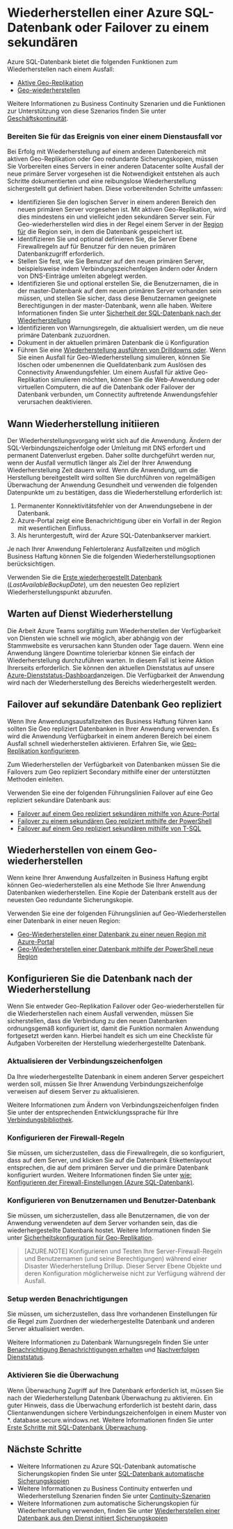 <properties
   pageTitle="SQL-Datenbank Wiederherstellung | Microsoft Azure"
   description="Informationen Sie zum Wiederherstellen einer Datenbank aus einer regionale Datenzentrum Ausfall oder eines Fehlers mit Azure SQL-Datenbank aktiv Geo-Replikation und Funktionen Geo-wiederherstellen."
   services="sql-database"
   documentationCenter=""
   authors="CarlRabeler"
   manager="jhubbard"
   editor="monicar"/>

<tags
   ms.service="sql-database"
   ms.devlang="NA"
   ms.topic="article"
   ms.tgt_pltfrm="NA"
   ms.workload="NA"
   ms.date="10/13/2016"
   ms.author="carlrab"/>

# <a name="restore-an-azure-sql-database-or-failover-to-a-secondary"></a>Wiederherstellen einer Azure SQL-Datenbank oder Failover zu einem sekundären

Azure SQL-Datenbank bietet die folgenden Funktionen zum Wiederherstellen nach einem Ausfall:

- [Aktive Geo-Replikation](sql-database-geo-replication-overview.md)
- [Geo-wiederherstellen](sql-database-recovery-using-backups.md#point-in-time-restore)

Weitere Informationen zu Business Continuity Szenarien und die Funktionen zur Unterstützung von diese Szenarios finden Sie unter [Geschäftskontinuität](sql-database-business-continuity.md).

### <a name="prepare-for-the-event-of-an-outage"></a>Bereiten Sie für das Ereignis von einer einem Dienstausfall vor

Bei Erfolg mit Wiederherstellung auf einem anderen Datenbereich mit aktiven Geo-Replikation oder Geo redundante Sicherungskopien, müssen Sie Vorbereiten eines Servers in einer anderen Datacenter sollte Ausfall der neue primäre Server vorgesehen ist die Notwendigkeit entstehen als auch Schritte dokumentierten und eine reibungslose Wiederherstellung sichergestellt gut definiert haben. Diese vorbereitenden Schritte umfassen:

- Identifizieren Sie den logischen Server in einem anderen Bereich den neuen primären Server vorgesehen ist. Mit aktiven Geo-Replikation, wird dies mindestens ein und vielleicht jeden sekundären Server sein. Für Geo-wiederherstellen wird dies in der Regel einem Server in der [Region für](../best-practices-availability-paired-regions.md) die Region sein, in dem die Datenbank gespeichert ist.
- Identifizieren Sie und optional definieren Sie, die Server Ebene Firewallregeln auf für Benutzer für den neuen primären Datenbankzugriff erforderlich.
- Stellen Sie fest, wie Sie Benutzer auf den neuen primären Server, beispielsweise indem Verbindungszeichenfolgen ändern oder Ändern von DNS-Einträge umleiten abgelegt werden.
- Identifizieren Sie und optional erstellen Sie, die Benutzernamen, die in der master-Datenbank auf dem neuen primären Server vorhanden sein müssen, und stellen Sie sicher, dass diese Benutzernamen geeignete Berechtigungen in der master-Datenbank, wenn alle haben. Weitere Informationen finden Sie unter [Sicherheit der SQL-Datenbank nach der Wiederherstellung](sql-database-geo-replication-security-config.md)
- Identifizieren von Warnungsregeln, die aktualisiert werden, um die neue primäre Datenbank zuzuordnen.
- Dokument in der aktuellen primären Datenbank die ü Konfiguration
- Führen Sie eine [Wiederherstellung ausführen von Drilldowns oder](sql-database-disaster-recovery-drills.md). Wenn Sie einen Ausfall für Geo-Wiederherstellung simulieren, können Sie löschen oder umbenennen die Quelldatenbank zum Auslösen des Connectivity Anwendungsfehler. Um einem Ausfall für aktive Geo-Replikation simulieren möchten, können Sie die Web-Anwendung oder virtuellen Computern, die auf die Datenbank oder Failover der Datenbank verbunden, um Connectity auftretende Anwendungsfehler verursachen deaktivieren.

## <a name="when-to-initiate-recovery"></a>Wann Wiederherstellung initiieren

Der Wiederherstellungsvorgang wirkt sich auf die Anwendung. Ändern der SQL-Verbindungszeichenfolge oder Umleitung mit DNS erfordert und permanent Datenverlust ergeben. Daher sollte durchgeführt werden nur, wenn der Ausfall vermutlich länger als Ziel der Ihrer Anwendung Wiederherstellung Zeit dauern wird. Wenn die Anwendung, um die Herstellung bereitgestellt wird sollten Sie durchführen von regelmäßigen Überwachung der Anwendung Gesundheit und verwenden die folgenden Datenpunkte um zu bestätigen, dass die Wiederherstellung erforderlich ist:

1.  Permanenter Konnektivitätsfehler von der Anwendungsebene in der Datenbank.
2.  Azure-Portal zeigt eine Benachrichtigung über ein Vorfall in der Region mit wesentlichen Einfluss.
3.  Als heruntergestuft, wird der Azure SQL-Datenbankserver markiert.

Je nach Ihrer Anwendung Fehlertoleranz Ausfallzeiten und möglich Business Haftung können Sie die folgenden Wiederherstellungsoptionen berücksichtigen.

Verwenden Sie die [Erste wiederhergestellt Datenbank](https://msdn.microsoft.com/library/dn800985.aspx) (*LastAvailableBackupDate*), um den neuesten Geo repliziert Wiederherstellungspunkt abzurufen.

## <a name="wait-for-service-recovery"></a>Warten auf Dienst Wiederherstellung

Die Arbeit Azure Teams sorgfältig zum Wiederherstellen der Verfügbarkeit von Diensten wie schnell wie möglich, aber abhängig von der Stammwebsite es verursachen kann Stunden oder Tage dauern.  Wenn eine Anwendung längere Downtime tolerierbar können Sie einfach der Wiederherstellung durchzuführen warten. In diesem Fall ist keine Aktion Ihrerseits erforderlich. Sie können den aktuellen Dienststatus auf unsere [Azure-Dienststatus-Dashboard](https://azure.microsoft.com/status/)anzeigen. Die Verfügbarkeit der Anwendung wird nach der Wiederherstellung des Bereichs wiederhergestellt werden.

## <a name="failover-to-geo-replicated-secondary-database"></a>Failover auf sekundäre Datenbank Geo repliziert

Wenn Ihre Anwendungsausfallzeiten des Business Haftung führen kann sollten Sie Geo repliziert Datenbanken in Ihrer Anwendung verwenden. Es wird die Anwendung Verfügbarkeit in einem anderen Bereich bei einem Ausfall schnell wiederherstellen aktivieren. Erfahren Sie, wie [Geo-Replikation konfigurieren](sql-database-geo-replication-portal.md).

Zum Wiederherstellen der Verfügbarkeit von Datenbanken müssen Sie die Failovers zum Geo repliziert Secondary mithilfe einer der unterstützten Methoden einleiten.

Verwenden Sie eine der folgenden Führungslinien Failover auf eine Geo repliziert sekundäre Datenbank aus:

- [Failover auf einem Geo repliziert sekundären mithilfe von Azure-Portal](sql-database-geo-replication-portal.md)
- [Failover zu einem sekundären Geo repliziert mithilfe der PowerShell](sql-database-geo-replication-powershell.md)
- [Failover auf einem Geo repliziert sekundären mithilfe von T-SQL](sql-database-geo-replication-transact-sql.md)

## <a name="recover-using-geo-restore"></a>Wiederherstellen von einem Geo-wiederherstellen

Wenn keine Ihrer Anwendung Ausfallzeiten in Business Haftung ergibt können Geo-wiederherstellen als eine Methode Sie Ihrer Anwendung Datenbanken wiederherstellen. Eine Kopie der Datenbank erstellt aus der neuesten Geo redundante Sicherungskopie.

Verwenden Sie eine der folgenden Führungslinien auf Geo-Wiederherstellen einer Datenbank in einer neuen Region:

- [Geo-Wiederherstellen einer Datenbank zu einer neuen Region mit Azure-Portal](sql-database-geo-restore-portal.md)
- [Geo-Wiederherstellen einer Datenbank mithilfe der PowerShell neue Region](sql-database-geo-restore-powershell.md)

## <a name="configure-your-database-after-recovery"></a>Konfigurieren Sie die Datenbank nach der Wiederherstellung

Wenn Sie entweder Geo-Replikation Failover oder Geo-wiederherstellen für die Wiederherstellen nach einem Ausfall verwenden, müssen Sie sicherstellen, dass die Verbindung zu den neuen Datenbanken ordnungsgemäß konfiguriert ist, damit die Funktion normalen Anwendung fortgesetzt werden kann. Hierbei handelt es sich um eine Checkliste für Aufgaben Vorbereiten der Herstellung wiederhergestellte Datenbank.

### <a name="update-connection-strings"></a>Aktualisieren der Verbindungszeichenfolgen

Da Ihre wiederhergestellte Datenbank in einem anderen Server gespeichert werden soll, müssen Sie Ihrer Anwendung Verbindungszeichenfolge verweisen auf diesem Server zu aktualisieren.

Weitere Informationen zum Ändern von Verbindungszeichenfolgen finden Sie unter der entsprechenden Entwicklungssprache für Ihre [Verbindungsbibliothek](sql-database-libraries.md).

### <a name="configure-firewall-rules"></a>Konfigurieren der Firewall-Regeln

Sie müssen, um sicherzustellen, dass die Firewallregeln, die so konfiguriert, dass auf dem Server, und klicken Sie auf die Datenbank Etikettenlayout entsprechen, die auf dem primären Server und die primäre Datenbank konfiguriert wurden. Weitere Informationen finden Sie unter [wie: Konfigurieren der Firewall-Einstellungen (Azure SQL-Datenbank)](sql-database-configure-firewall-settings.md).


### <a name="configure-logins-and-database-users"></a>Konfigurieren von Benutzernamen und Benutzer-Datenbank

Sie müssen, um sicherzustellen, dass alle Benutzernamen, die von der Anwendung verwendeten auf dem Server vorhanden sein, das die wiederhergestellte Datenbank hostet. Weitere Informationen finden Sie unter [Sicherheitskonfiguration für Geo-Replikation](sql-database-geo-replication-security-config.md).

>[AZURE.NOTE] Konfigurieren und Testen Ihre Server-Firewall-Regeln und Benutzernamen (und seine Berechtigungen) während einer Disaster Wiederherstellung Drillup. Dieser Server Ebene Objekte und deren Konfiguration möglicherweise nicht zur Verfügung während der Ausfall.

### <a name="setup-telemetry-alerts"></a>Setup werden Benachrichtigungen

Sie müssen, um sicherzustellen, dass Ihre vorhandenen Einstellungen für die Regel zum Zuordnen der wiederhergestellte Datenbank und anderen Server aktualisiert werden.

Weitere Informationen zu Datenbank Warnungsregeln finden Sie unter [Benachrichtigung Benachrichtigungen erhalten](../monitoring-and-diagnostics/insights-receive-alert-notifications.md) und [Nachverfolgen Dienststatus](../monitoring-and-diagnostics/insights-service-health.md).

### <a name="enable-auditing"></a>Aktivieren Sie die Überwachung

Wenn Überwachung Zugriff auf Ihre Datenbank erforderlich ist, müssen Sie nach der Wiederherstellung Datenbank Überwachung zu aktivieren. Ein guter Hinweis, dass die Überwachung erforderlich ist besteht darin, dass Clientanwendungen sichere Verbindungszeichenfolgen in einem Muster von *. database.secure.windows.net. Weitere Informationen finden Sie unter [Erste Schritte mit SQL-Datenbank Überwachung](sql-database-auditing-get-started.md).


## <a name="next-steps"></a>Nächste Schritte

- Weitere Informationen zu Azure SQL-Datenbank automatische Sicherungskopien finden Sie unter [SQL-Datenbank automatische Sicherungskopien](sql-database-automated-backups.md)
- Weitere Informationen zu Business Continuity entwerfen und Wiederherstellung Szenarien finden Sie unter [Continuity-Szenarien](sql-database-business-continuity.md)
- Weitere Informationen zum automatische Sicherungskopien für Wiederherstellung verwenden, finden Sie unter [Wiederherstellen einer Datenbank aus den Dienst initiiert Sicherungskopien](sql-database-recovery-using-backups.md)

